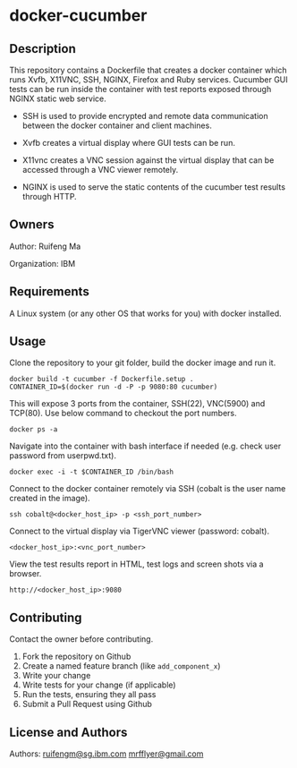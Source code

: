# docker-cucumber

Description
---------------

This repository contains a Dockerfile that creates a docker container which runs Xvfb, X11VNC, SSH, NGINX, Firefox and Ruby services. 
Cucumber GUI tests can be run inside the container with test reports exposed through NGINX static web service. 

* SSH is used to provide encrypted and remote data communication between the docker container and client machines.

* Xvfb creates a virtual display where GUI tests can be run.

* X11vnc creates a VNC session against the virtual display that can be accessed through a VNC viewer remotely.

* NGINX is used to serve the static contents of the cucumber test results through HTTP.

Owners
------
Author: Ruifeng Ma

Organization: IBM

Requirements
------------
A Linux system (or any other OS that works for you) with docker installed.

Usage
-----
Clone the repository to your git folder, build the docker image and run it. 

    docker build -t cucumber -f Dockerfile.setup .
    CONTAINER_ID=$(docker run -d -P -p 9080:80 cucumber)
    
This will expose 3 ports from the container, SSH(22), VNC(5900) and TCP(80). Use below command to checkout the port numbers.

    docker ps -a
    
Navigate into the container with bash interface if needed (e.g. check user password from userpwd.txt).

    docker exec -i -t $CONTAINER_ID /bin/bash
    
Connect to the docker container remotely via SSH (cobalt is the user name created in the image).

    ssh cobalt@<docker_host_ip> -p <ssh_port_number>
    
Connect to the virtual display via TigerVNC viewer (password: cobalt). 

    <docker_host_ip>:<vnc_port_number>
    
View the test results report in HTML, test logs and screen shots via a browser.

    http://<docker_host_ip>:9080


Contributing
------------
Contact the owner before contributing.

1. Fork the repository on Github
2. Create a named feature branch (like `add_component_x`)
3. Write your change
4. Write tests for your change (if applicable)
5. Run the tests, ensuring they all pass
6. Submit a Pull Request using Github

License and Authors
-------------------
Authors: ruifengm@sg.ibm.com mrfflyer@gmail.com

